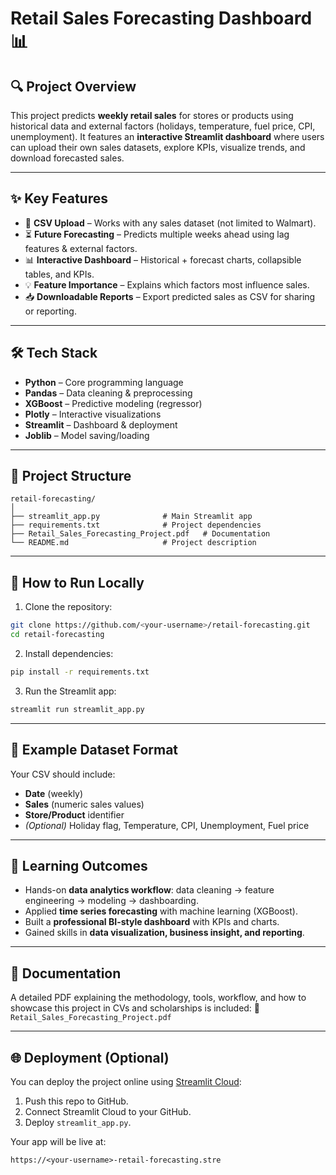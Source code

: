 # Retail Sales Forecasting Dashboard 📊

## 🔍 Project Overview

This project predicts **weekly retail sales** for stores or products using historical data and external factors (holidays, temperature, fuel price, CPI, unemployment). It features an **interactive Streamlit dashboard** where users can upload their own sales datasets, explore KPIs, visualize trends, and download forecasted sales.

---

## ✨ Key Features

* 📂 **CSV Upload** – Works with any sales dataset (not limited to Walmart).
* ⏳ **Future Forecasting** – Predicts multiple weeks ahead using lag features & external factors.
* 📊 **Interactive Dashboard** – Historical + forecast charts, collapsible tables, and KPIs.
* 💡 **Feature Importance** – Explains which factors most influence sales.
* 📥 **Downloadable Reports** – Export predicted sales as CSV for sharing or reporting.

---

## 🛠 Tech Stack

* **Python** – Core programming language
* **Pandas** – Data cleaning & preprocessing
* **XGBoost** – Predictive modeling (regressor)
* **Plotly** – Interactive visualizations
* **Streamlit** – Dashboard & deployment
* **Joblib** – Model saving/loading

---

## 📂 Project Structure

```
retail-forecasting/
│
├── streamlit_app.py              # Main Streamlit app
├── requirements.txt              # Project dependencies
├── Retail_Sales_Forecasting_Project.pdf   # Documentation
└── README.md                     # Project description
```

---

## 🚀 How to Run Locally

1. Clone the repository:

```bash
git clone https://github.com/<your-username>/retail-forecasting.git
cd retail-forecasting
```

2. Install dependencies:

```bash
pip install -r requirements.txt
```

3. Run the Streamlit app:

```bash
streamlit run streamlit_app.py
```

---

## 📖 Example Dataset Format

Your CSV should include:

* **Date** (weekly)
* **Sales** (numeric sales values)
* **Store/Product** identifier
* *(Optional)* Holiday flag, Temperature, CPI, Unemployment, Fuel price

---

## 🎯 Learning Outcomes

* Hands-on **data analytics workflow**: data cleaning → feature engineering → modeling → dashboarding.
* Applied **time series forecasting** with machine learning (XGBoost).
* Built a **professional BI-style dashboard** with KPIs and charts.
* Gained skills in **data visualization, business insight, and reporting**.

---

## 📜 Documentation

A detailed PDF explaining the methodology, tools, workflow, and how to showcase this project in CVs and scholarships is included:
📄 `Retail_Sales_Forecasting_Project.pdf`

---

## 🌐 Deployment (Optional)

You can deploy the project online using [Streamlit Cloud](https://streamlit.io/cloud):

1. Push this repo to GitHub.
2. Connect Streamlit Cloud to your GitHub.
3. Deploy `streamlit_app.py`.

Your app will be live at:

```
https://<your-username>-retail-forecasting.stre
```
